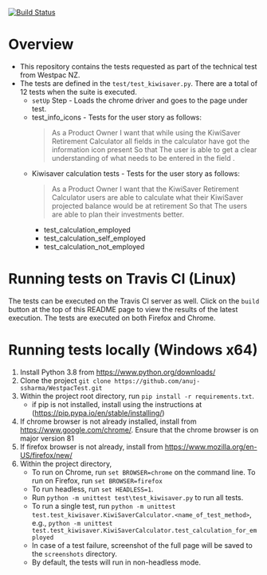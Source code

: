 [![Build Status](https://travis-ci.com/anuj-ssharma/WestpacTest.svg?branch=master)](https://travis-ci.com/anuj-ssharma/WestpacTest)

# Overview
* This repository contains the tests requested as part of the technical test from Westpac NZ. 
* The tests are defined in the `test/test_kiwisaver.py`. There are a total of 12 tests when the suite is executed. 
    * `setUp` Step - Loads the chrome driver and goes to the page under test.
    * test_info_icons - Tests for the user story as follows:
        > As a Product Owner
          I want that while using the KiwiSaver Retirement Calculator all fields in the calculator have got the information icon present
        So that
        The user is able to get a clear understanding of what needs to be entered in the field .
    * Kiwisaver calculation tests - Tests for the user story as follows:
        >    As a Product Owner
        I want that the KiwiSaver Retirement Calculator users are able to calculate what their KiwiSaver projected balance would be at retirement
        So that
        The users are able to plan their investments better.
        * test_calculation_employed
        * test_calculation_self_employed
        * test_calculation_not_employed

# Running tests on Travis CI (Linux)

The tests can be executed on the Travis CI server as well. Click on the `build` button at the top of this README page to view the results of the latest execution. 
The tests are executed on both Firefox and Chrome. 


# Running tests locally (Windows x64)

1. Install Python 3.8 from https://www.python.org/downloads/
2. Clone the project `git clone https://github.com/anuj-ssharma/WestpacTest.git`
3. Within the project root directory, run `pip install -r requirements.txt`. 
    * if pip is not installed, install using the instructions at (https://pip.pypa.io/en/stable/installing/)
4. If chrome browser is not already installed, install from https://www.google.com/chrome/. Ensure that the chrome browser is on major version 81
5. If firefox browser is not already, install from  https://www.mozilla.org/en-US/firefox/new/
6. Within the project directory,
    * To run on Chrome, run `set BROWSER=chrome` on the command line. To run on Firefox, run `set BROWSER=firefox`
    * To run headless, run `set HEADLESS=1`.
    * Run `python -m unittest test\test_kiwisaver.py` to run all tests.
    * To run a single test, run `python -m unittest test.test_kiwisaver.KiwiSaverCalculator.<name_of_test_method>`, e.g., `python -m unittest test.test_kiwisaver.KiwiSaverCalculator.test_calculation_for_employed`
    * In case of a test failure, screenshot of the full page will be saved to the `screenshots` directory.
    * By default, the tests will run in non-headless mode. 
    
 
